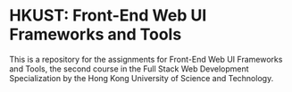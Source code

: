 # HKUST:  Front-End Web UI Frameworks and Tools
This is a repository for the assignments for Front-End Web UI Frameworks and Tools, the second course in the Full Stack Web Development Specialization by the Hong Kong University of Science and Technology.
